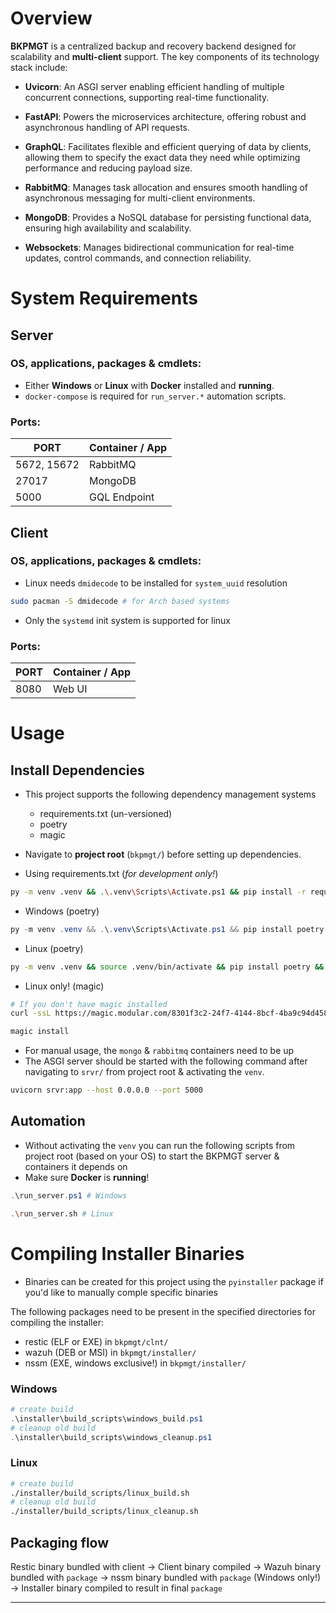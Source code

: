 # Overview
**BKPMGT** is a centralized backup and recovery backend designed for scalability and **multi-client** support. The key components of its technology stack include:

- **Uvicorn**: An ASGI server enabling efficient handling of multiple concurrent connections, supporting real-time functionality.

- **FastAPI**: Powers the microservices architecture, offering robust and asynchronous handling of API requests.

- **GraphQL**: Facilitates flexible and efficient querying of data by clients, allowing them to specify the exact data they need while optimizing performance and reducing payload size.

- **RabbitMQ**: Manages task allocation and ensures smooth handling of asynchronous messaging for multi-client environments.

- **MongoDB**: Provides a NoSQL database for persisting functional data, ensuring high availability and scalability.

- **Websockets**: Manages bidirectional communication for real-time updates, control commands, and connection reliability.
# System Requirements
## Server
### OS, applications, packages & cmdlets:
- Either **Windows** or **Linux** with **Docker** installed and **running**.
- `docker-compose` is required for `run_server.*` automation scripts.
### Ports:
|PORT|Container / App|
|-|-|
|5672, 15672|RabbitMQ|
|27017|MongoDB|
|5000|GQL Endpoint|
## Client
### OS, applications, packages & cmdlets:
- Linux needs `dmidecode` to be installed for `system_uuid` resolution
```bash
sudo pacman -S dmidecode # for Arch based systems
```
- Only the `systemd` init system is supported for linux
### Ports:
|PORT|Container / App|
|-|-|
|8080|Web UI|
# Usage
## Install Dependencies
- This project supports the following dependency management systems
    - requirements.txt (un-versioned)
    - poetry
    - magic

- Navigate to **project root** (`bkpmgt/`) before setting up dependencies.

- Using requirements.txt (*for development only!*)
```bash
py -m venv .venv && .\.venv\Scripts\Activate.ps1 && pip install -r requirements.txt
```
- Windows (poetry)
```powershell
py -m venv .venv && .\.venv\Scripts\Activate.ps1 && pip install poetry && poetry install
```
- Linux (poetry)
```bash
py -m venv .venv && source .venv/bin/activate && pip install poetry && poetry install
```
- Linux only! (magic)
```bash
# If you don't have magic installed
curl -ssL https://magic.modular.com/8301f3c2-24f7-4144-8bcf-4ba9c94d4588 | bash # as magic isn't a pypi package

magic install
```

- For manual usage, the `mongo` & `rabbitmq` containers need to be up
- The ASGI server should be started with the following command after navigating to `srvr/` from project root & activating the `venv`.
```bash
uvicorn srvr:app --host 0.0.0.0 --port 5000
```
## Automation
- Without activating the `venv` you can run the following scripts from project root (based on your OS) to start the BKPMGT server & containers it depends on
- Make sure **Docker** is **running**!
```powershell
.\run_server.ps1 # Windows
```

```bash
.\run_server.sh # Linux
```
# Compiling Installer Binaries
- Binaries can be created for this project using the `pyinstaller` package if you'd like to manually comple specific binaries

The following packages need to be present in the specified directories for compiling the installer:
- restic (ELF or EXE) in `bkpmgt/clnt/`
- wazuh (DEB or MSI) in `bkpmgt/installer/`
- nssm (EXE, windows exclusive!) in `bkpmgt/installer/`

### Windows
```powershell
# create build
.\installer\build_scripts\windows_build.ps1
# cleanup old build
.\installer\build_scripts\windows_cleanup.ps1
```
### Linux
```bash
# create build
./installer/build_scripts/linux_build.sh
# cleanup old build
./installer/build_scripts/linux_cleanup.sh
```

## Packaging flow
Restic binary bundled with client → Client binary compiled → Wazuh binary bundled with `package` → nssm binary bundled with `package` (Windows only!) → Installer binary compiled to result in final `package`

---